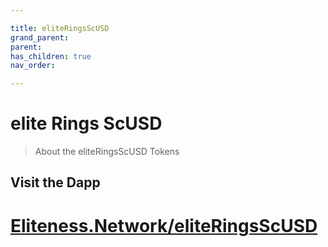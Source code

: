 ```yaml
---

title: eliteRingsScUSD
grand_parent:
parent:
has_children: true
nav_order:

---
```


# elite Rings ScUSD
> About the eliteRingsScUSD Tokens

## Visit the Dapp
# [Eliteness.Network/eliteRingsScUSD](https://Eliteness.Network/eliteRingsScUSD)